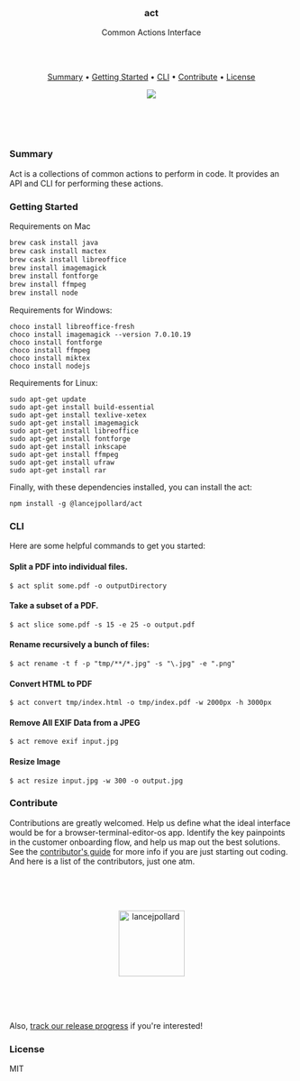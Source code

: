 
<br/>
<br/>
<br/>
<br/>
<br/>
<br/>
<br/>

<h3 align='center'>act</h3>
<p align='center'>
  Common Actions Interface
</p>

<br/>
<br/>

<p align='center'>
  <a href='#summary'>Summary</a> •
  <a href='#getting-started'>Getting Started</a> •
  <a href='#cli'>CLI</a> •
  <a href='#contribute'>Contribute</a> •
  <a href='#license'>License</a>
</p>

<p align='center'>
  <img src='https://github.com/lancejpollard/act/workflows/build/badge.svg?branch=build' />
</p>

<br/>
<br/>
<br/>

### Summary

Act is a collections of common actions to perform in code. It provides an API and CLI for performing these actions.

### Getting Started

Requirements on Mac

```bash
brew cask install java
brew cask install mactex
brew cask install libreoffice
brew install imagemagick
brew install fontforge
brew install ffmpeg
brew install node
```

Requirements for Windows:

```
choco install libreoffice-fresh
choco install imagemagick --version 7.0.10.19
choco install fontforge
choco install ffmpeg
choco install miktex
choco install nodejs
```

Requirements for Linux:

```
sudo apt-get update
sudo apt-get install build-essential
sudo apt-get install texlive-xetex
sudo apt-get install imagemagick
sudo apt-get install libreoffice
sudo apt-get install fontforge
sudo apt-get install inkscape
sudo apt-get install ffmpeg
sudo apt-get install ufraw
sudo apt-get install rar
```

Finally, with these dependencies installed, you can install the act:

```
npm install -g @lancejpollard/act
```

### CLI

Here are some helpful commands to get you started:

#### Split a PDF into individual files.

```
$ act split some.pdf -o outputDirectory
```

#### Take a subset of a PDF.

```
$ act slice some.pdf -s 15 -e 25 -o output.pdf
```

#### Rename recursively a bunch of files:

```
$ act rename -t f -p "tmp/**/*.jpg" -s "\.jpg" -e ".png"
```

#### Convert HTML to PDF

```
$ act convert tmp/index.html -o tmp/index.pdf -w 2000px -h 3000px
```

#### Remove All EXIF Data from a JPEG

```
$ act remove exif input.jpg
```

#### Resize Image


```
$ act resize input.jpg -w 300 -o output.jpg
```

### Contribute

Contributions are greatly welcomed. Help us define what the ideal interface would be for a browser-terminal-editor-os app. Identify the key painpoints in the customer onboarding flow, and help us map out the best solutions. See the [contributor's guide](https://github.com/lancejpollard/act/blob/build/slate/contributing.md) for more info if you are just starting out coding. And here is a list of the contributors, just one atm.

<br/>
<br/>
<br/>

<p align='center'>
  <!-- https://api.github.com/users/lancejpollard -->
  <a href='https://github.com/lancejpollard'>
    <img alt='lancejpollard' src='https://avatars0.githubusercontent.com/u/28718?v=4&s=117' width='117' />
  </a>
</p>

<br/>
<br/>
<br/>

Also, [track our release progress](https://github.com/lancejpollard/act/blob/build/slate/changelog.md) if you're interested!

### License

MIT
